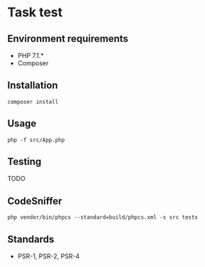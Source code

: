# Task test #

## Environment requirements ##

* PHP 7.1.*
* Composer

## Installation ##

```
composer install
```

## Usage ##

```
php -f src/App.php
```

## Testing ##

TODO

## CodeSniffer

```
php vendor/bin/phpcs --standard=build/phpcs.xml -s src tests
```

## Standards ##

* PSR-1, PSR-2, PSR-4
